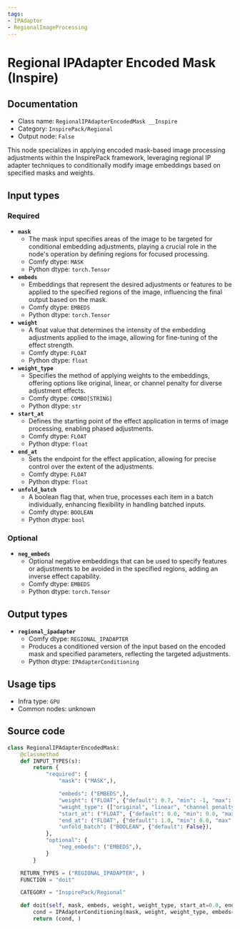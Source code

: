 ```yaml
---
tags:
- IPAdapter
- RegionalImageProcessing
---
```


# Regional IPAdapter Encoded Mask (Inspire)
## Documentation
- Class name: `RegionalIPAdapterEncodedMask __Inspire`
- Category: `InspirePack/Regional`
- Output node: `False`

This node specializes in applying encoded mask-based image processing adjustments within the InspirePack framework, leveraging regional IP adapter techniques to conditionally modify image embeddings based on specified masks and weights.
## Input types
### Required
- **`mask`**
    - The mask input specifies areas of the image to be targeted for conditional embedding adjustments, playing a crucial role in the node's operation by defining regions for focused processing.
    - Comfy dtype: `MASK`
    - Python dtype: `torch.Tensor`
- **`embeds`**
    - Embeddings that represent the desired adjustments or features to be applied to the specified regions of the image, influencing the final output based on the mask.
    - Comfy dtype: `EMBEDS`
    - Python dtype: `torch.Tensor`
- **`weight`**
    - A float value that determines the intensity of the embedding adjustments applied to the image, allowing for fine-tuning of the effect strength.
    - Comfy dtype: `FLOAT`
    - Python dtype: `float`
- **`weight_type`**
    - Specifies the method of applying weights to the embeddings, offering options like original, linear, or channel penalty for diverse adjustment effects.
    - Comfy dtype: `COMBO[STRING]`
    - Python dtype: `str`
- **`start_at`**
    - Defines the starting point of the effect application in terms of image processing, enabling phased adjustments.
    - Comfy dtype: `FLOAT`
    - Python dtype: `float`
- **`end_at`**
    - Sets the endpoint for the effect application, allowing for precise control over the extent of the adjustments.
    - Comfy dtype: `FLOAT`
    - Python dtype: `float`
- **`unfold_batch`**
    - A boolean flag that, when true, processes each item in a batch individually, enhancing flexibility in handling batched inputs.
    - Comfy dtype: `BOOLEAN`
    - Python dtype: `bool`
### Optional
- **`neg_embeds`**
    - Optional negative embeddings that can be used to specify features or adjustments to be avoided in the specified regions, adding an inverse effect capability.
    - Comfy dtype: `EMBEDS`
    - Python dtype: `torch.Tensor`
## Output types
- **`regional_ipadapter`**
    - Comfy dtype: `REGIONAL_IPADAPTER`
    - Produces a conditioned version of the input based on the encoded mask and specified parameters, reflecting the targeted adjustments.
    - Python dtype: `IPAdapterConditioning`
## Usage tips
- Infra type: `GPU`
- Common nodes: unknown


## Source code
```python
class RegionalIPAdapterEncodedMask:
    @classmethod
    def INPUT_TYPES(s):
        return {
            "required": {
                "mask": ("MASK",),

                "embeds": ("EMBEDS",),
                "weight": ("FLOAT", {"default": 0.7, "min": -1, "max": 3, "step": 0.05}),
                "weight_type": (["original", "linear", "channel penalty"],),
                "start_at": ("FLOAT", {"default": 0.0, "min": 0.0, "max": 1.0, "step": 0.001}),
                "end_at": ("FLOAT", {"default": 1.0, "min": 0.0, "max": 1.0, "step": 0.001}),
                "unfold_batch": ("BOOLEAN", {"default": False}),
            },
            "optional": {
                "neg_embeds": ("EMBEDS",),
            }
        }

    RETURN_TYPES = ("REGIONAL_IPADAPTER", )
    FUNCTION = "doit"

    CATEGORY = "InspirePack/Regional"

    def doit(self, mask, embeds, weight, weight_type, start_at=0.0, end_at=1.0, unfold_batch=False, neg_embeds=None):
        cond = IPAdapterConditioning(mask, weight, weight_type, embeds=embeds, start_at=start_at, end_at=end_at, unfold_batch=unfold_batch, neg_embeds=neg_embeds)
        return (cond, )

```
